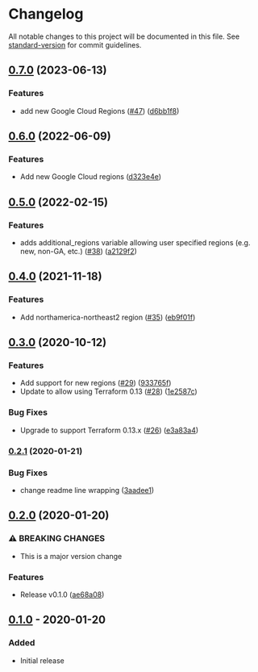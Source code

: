 # Changelog

All notable changes to this project will be documented in this file. See [standard-version](https://github.com/conventional-changelog/standard-version) for commit guidelines.

## [0.7.0](https://github.com/terraform-google-modules/terraform-google-utils/compare/v0.6.0...v0.7.0) (2023-06-13)


### Features

* add new Google Cloud Regions ([#47](https://github.com/terraform-google-modules/terraform-google-utils/issues/47)) ([d6bb1f8](https://github.com/terraform-google-modules/terraform-google-utils/commit/d6bb1f8b9edfc63f77b82167dec9b4cb12bc0ffd))

## [0.6.0](https://github.com/terraform-google-modules/terraform-google-utils/compare/v0.5.0...v0.6.0) (2022-06-09)


### Features

* Add new Google Cloud regions ([d323e4e](https://github.com/terraform-google-modules/terraform-google-utils/commit/d323e4ebfca9d28a4f5f0b8b52e3adbd2e986b5d))

## [0.5.0](https://github.com/terraform-google-modules/terraform-google-utils/compare/v0.4.0...v0.5.0) (2022-02-15)


### Features

* adds additional_regions variable allowing user specified regions (e.g. new, non-GA, etc.) ([#38](https://github.com/terraform-google-modules/terraform-google-utils/issues/38)) ([a2129f2](https://github.com/terraform-google-modules/terraform-google-utils/commit/a2129f2be6654cfd14fdf59e373b1fbb7c408cb4))

## [0.4.0](https://www.github.com/terraform-google-modules/terraform-google-utils/compare/v0.3.0...v0.4.0) (2021-11-18)


### Features

* Add northamerica-northeast2 region ([#35](https://www.github.com/terraform-google-modules/terraform-google-utils/issues/35)) ([eb9f01f](https://www.github.com/terraform-google-modules/terraform-google-utils/commit/eb9f01f08242441868ed738992712ca30082a082))

## [0.3.0](https://www.github.com/terraform-google-modules/terraform-google-utils/compare/v0.2.1...v0.3.0) (2020-10-12)


### Features

* Add support for new regions ([#29](https://www.github.com/terraform-google-modules/terraform-google-utils/issues/29)) ([933765f](https://www.github.com/terraform-google-modules/terraform-google-utils/commit/933765f18ead1c3edc1b2534beec922c126ddafe))
* Update to allow using Terraform 0.13 ([#28](https://www.github.com/terraform-google-modules/terraform-google-utils/issues/28)) ([1e2587c](https://www.github.com/terraform-google-modules/terraform-google-utils/commit/1e2587caae83c88ba6e022443d9375da80de4b00))


### Bug Fixes

* Upgrade to support Terraform 0.13.x ([#26](https://www.github.com/terraform-google-modules/terraform-google-utils/issues/26)) ([e3a83a4](https://www.github.com/terraform-google-modules/terraform-google-utils/commit/e3a83a47c3198b1180950333c511b57b16014435))

### [0.2.1](https://github.com/terraform-google-modules/terraform-google-utils/compare/v0.2.0...v0.2.1) (2020-01-21)


### Bug Fixes

* change readme line wrapping ([3aadee1](https://github.com/terraform-google-modules/terraform-google-utils/commit/3aadee1203b659f6a5929129fc952dc6da078906))

## [0.2.0](https://github.com/terraform-google-modules/terraform-google-utils/compare/v0.1.0...v0.2.0) (2020-01-20)


### ⚠ BREAKING CHANGES

* This is a major version change

### Features

* Release v0.1.0 ([ae68a08](https://github.com/terraform-google-modules/terraform-google-utils/commit/ae68a08e4ba12056fd3b6611b28f152f0137cd3d))

## [0.1.0] - 2020-01-20

### Added

- Initial release

[Unreleased]: https://github.com/terraform-google-modules/terraform-google-utils/compare/v0.1.0...HEAD
[0.1.0]: https://github.com/terraform-google-modules/terraform-google-utils/releases/tag/v0.1.0
